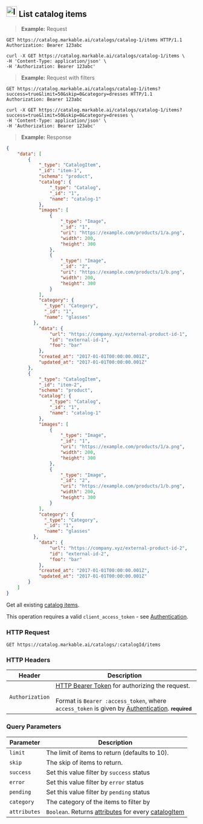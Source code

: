 
## <img src="images/list-catalog-item_icon.png" alt="list-catalog-item_icon" width="28px" height="auto"> List catalog items

> **Example:** Request

```http
GET https://catalog.markable.ai/catalogs/catalog-1/items HTTP/1.1
Authorization: Bearer 123abc
```

```shell
curl -X GET https://catalog.markable.ai/catalogs/catalog-1/items \
-H 'Content-Type: application/json' \
-H 'Authorization: Bearer 123abc'
```
<!--
```python
import requests

url = "https://catalog.markable.ai/catalogs/catalog-1/items"

headers = {
    'Content-Type': "application/json",
    'Authorization': "Bearer 123abc",
    }

response = requests.request("GET", url, headers=headers)

print(response.text)
```
-->

> **Example:** Request with filters

```http
GET https://catalog.markable.ai/catalogs/catalog-1/items?success=true&limit=50&skip=0&category=dresses HTTP/1.1
Authorization: Bearer 123abc
```

```shell
curl -X GET https://catalog.markable.ai/catalogs/catalog-1/items?success=true&limit=50&skip=0&category=dresses \
-H 'Content-Type: application/json' \
-H 'Authorization: Bearer 123abc'
```
<!--
```python
import requests

url = "https://catalog.markable.ai/catalogs/catalog-1/items?success=true&limit=50&skip=0&category=dresses"

headers = {
    'Content-Type': "application/json",
    'Authorization': "Bearer 123abc",
    }

response = requests.request("GET", url, headers=headers)

print(response.text)
```
-->

> **Example:** Response

```json
{
	"data": [
	    {
	        "_type": "CatalogItem",
	        "_id": "item-1",
	        "schema": "product",
	        "catalog": {
	            "_type": "Catalog",
	            "_id": "1",
	            "name": "catalog-1"
	        },
	        "images": [
	            {
	                "_type": "Image",
	                "_id": "1",
	                "uri": "https://example.com/products/1/a.png",
	                "width": 200,
	                "height": 300
	            },
	            {
	                "_type": "Image",
	                "_id": "2",
	                "uri": "https://example.com/products/1/b.png",
	                "width": 200,
	                "height": 300
	            }
	        ],
	        "category": {
              "_type": "Category",
              "_id": "1",
              "name": "glasses"
          },
	        "data": {
                "url": "https://company.xyz/external-product-id-1",
	            "id": "external-id-1",
	            "foo": "bar"
	        },
	        "created_at": "2017-01-01T00:00:00.001Z",
	        "updated_at": "2017-01-01T00:00:00.001Z"
	    },
	    {
	        "_type": "CatalogItem",
	        "_id": "item-2",
	        "schema": "product",
	        "catalog": {
	            "_type": "Catalog",
	            "_id": "1",
	            "name": "catalog-1"
	        },
	        "images": [
	            {
	                "_type": "Image",
	                "_id": "1",
	                "uri": "https://example.com/products/1/a.png",
	                "width": 200,
	                "height": 300
	            },
	            {
	                "_type": "Image",
	                "_id": "2",
	                "uri": "https://example.com/products/1/b.png",
	                "width": 200,
	                "height": 300
	            }
	        ],
	        "category": {
              "_type": "Category",
              "_id": "1",
              "name": "glasses"
          },
	        "data": {
                "url": "https://company.xyz/external-product-id-2",
	            "id": "external-id-2",
	            "foo": "bar"
	        },
	        "created_at": "2017-01-01T00:00:00.001Z",
	        "updated_at": "2017-01-01T00:00:00.001Z"
	    }
	]
}
```


Get all existing [catalog items](#the-catalog-item-object).

<aside class="notice">
    This operation requires a valid <code>client_access_token</code> - see <a href="#authentication">Authentication</a>.
</aside>


### HTTP Request

`GET https://catalog.markable.ai/catalogs/:catalogId/items`


### HTTP Headers

Header       		| Description
----------      	| ----------
`Authorization`     | [HTTP Bearer Token](https://tools.ietf.org/html/rfc6750) for authorizing the request. <br><br>Format is `Bearer :access_token`, where `access_token` is given by [Authentication](#authentication). **<small>required</small>**


### Query Parameters

Parameter       | Description
----------      | ----------
`limit`         | The limit of items to return (defaults to 10).
`skip`          | The skip of items to return.
`success`       | Set this value filter by `success` status
`error`         | Set this value filter by `error` status
`pending`       | Set this value filter by `pending` status
`category`      | The category of the items to filter by
`attributes`    | `Boolean`. Returns [attributes](#supported-attributes) for every [catalogItem](#catalog-items)

